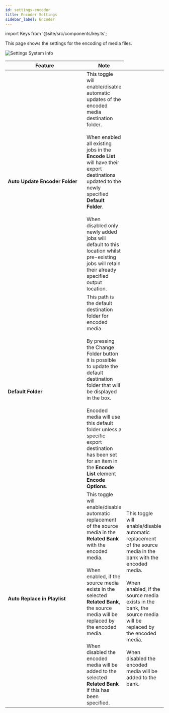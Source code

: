```yaml
---
id: settings-encoder
title: Encoder Settings
sidebar_label: Encoder
---
```

import Keys from '@site/src/components/key.ts';

This page shows the settings for the encoding of media files.

![Settings System Info](/prismdocs/images/prism-settings-encoder.png)

<table>
    <thead>
        <tr>
            <th width="250">Feature</th>
            <th>Note</th>
        </tr>
    </thead>
    <tbody>
        <tr>
            <td><b>Auto Update Encoder Folder</b></td>
            <td>This toggle will enable/disable automatic updates of the encoded media destination folder. <br /><br /> When enabled all existing jobs in the <b>Encode List</b> will have their export destinations updated to the newly specified <b>Default Folder</b>. <br /><br /> When disabled only newly added jobs will default to this location whilst pre-existing jobs will retain their already specified output location.
            </td>
        </tr>
        <tr>
            <td><b>Default Folder</b></td>
            <td>This path is the default destination folder for encoded media. <br /><br /> By pressing the <Keys.PrismKey>Change Folder</Keys.PrismKey> button it is possible to update the default destination folder that will be displayed in the box. <br /><br /> Encoded media will use this default folder unless a specific export destination has been set for an item in the <b>Encode List</b> element <b>Encode Options</b>.
            </td>
        </tr>
        <tr >
            <td><b>Auto Replace in Playlist</b></td>
            <td style={{display: (`prism` === 'prism') ? '' : 'none'}}>This toggle will enable/disable automatic replacement of the source media in the <b>Related Bank</b> with the encoded media. <br /><br /> When enabled, if the source media exists in the selected <b>Related Bank</b>, the source media will be replaced by the encoded media. <br /><br /> When disabled the encoded media will be added to the selected <b>Related Bank</b> if this has been specified.
            </td>
            <td style={{display: (`prism` === 'zero' || `prism` === 'player') ? '' : 'none'}}>This toggle will enable/disable automatic replacement of the source media in the bank with the encoded media. <br /><br /> When enabled, if the source media exists in the bank, the source media will be replaced by the encoded media. <br /><br /> When disabled the encoded media will be added to the bank.
            </td>
        </tr>
    </tbody>
</table>
